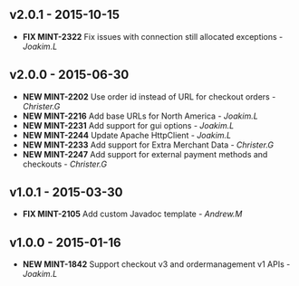 ## v2.0.1 - 2015-10-15
- **FIX MINT-2322** Fix issues with connection still allocated exceptions - *Joakim.L*

## v2.0.0 - 2015-06-30
- **NEW MINT-2202** Use order id instead of URL for checkout orders - *Christer.G*
- **NEW MINT-2216** Add base URLs for North America - *Joakim.L*
- **NEW MINT-2231** Add support for gui options - *Joakim.L*
- **NEW MINT-2244** Update Apache HttpClient - *Joakim.L*
- **NEW MINT-2233** Add support for Extra Merchant Data - *Christer.G*
- **NEW MINT-2247** Add support for external payment methods and checkouts - *Christer.G*

## v1.0.1 - 2015-03-30
- **FIX MINT-2105** Add custom Javadoc template - *Andrew.M*

## v1.0.0 - 2015-01-16
- **NEW MINT-1842** Support checkout v3 and ordermanagement v1 APIs - *Joakim.L*
